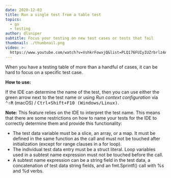 ```yaml
---
date: 2020-12-03
title: Run a single test from a table test
topics:
  - go
  - testing
author: dlsniper
subtitle: Focus your testing on new test cases or tests that fail
thumbnail: ./thumbnail.png
video: >-
  https://www.youtube.com/watch?v=VshkrFowxjQ&list=PLQ176FUIyIUZrbrlz4AY1V8VzBJKZyVlW&index=113
---
```


When you have a testing table of more than a handful of cases, it can be hard to focus on a specific test case.

**How to use:**

If the IDE can determine the name of the test, then you can use either the green arrow next to the test name or using _Run context configuration_ via <kbd>⌃⇧R</kbd> (macOS) / <kbd>Ctrl+Shift+F10 (Windows/Linux)</kbd>.

**Note:** This feature relies on the IDE to interpret the test name. This means that there are some restrictions on how to name your tests for the IDE to correctly determine them and provide this functionality:

- The test data variable must be a slice, an array, or a map. It must be defined in the same function as the call and must not be touched after initialization (except for range clauses in a for loop).
- The individual test data entry must be a struct literal. Loop variables used in a subtest name expression must not be touched before the call.
- A subtest name expression can be a string field in the test data, a concatenation of test data string fields, and an fmt.Sprintf() call with %s and %d verbs.
